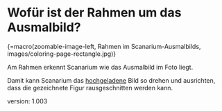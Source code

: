 # Wofür ist der Rahmen um das Ausmalbild?

{=macro(zoomable-image-left, Rahmen im Scanarium-Ausmalbilds, images/coloring-page-rectangle.jpg)}

Am Rahmen erkennt Scanarium wie das Ausmalbild im Foto liegt.

Damit kann Scanarium das [hochgeladene](#scanning) Bild so drehen und ausrichten, dass die gezeichnete Figur rausgeschnitten werden kann.

version: 1.003
